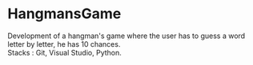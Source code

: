 # HangmansGame

Development of a hangman's game where the user has to guess a word letter by letter, he has 10 chances.
<br>
Stacks : Git, Visual Studio, Python.
